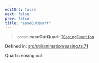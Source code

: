 ```yaml
---
editUrl: false
next: false
prev: false
title: "easeOutQuart"
---
```


> `const` **easeOutQuart**: [`TEasingFunction`](/api/fabric/namespaces/util/type-aliases/teasingfunction/)

Defined in: [src/util/animation/easing.ts:71](https://github.com/fabricjs/fabric.js/blob/9a792f4b7b8031f02ec7ea4ce8c99f810e45cfec/src/util/animation/easing.ts#L71)

Quartic easing out
